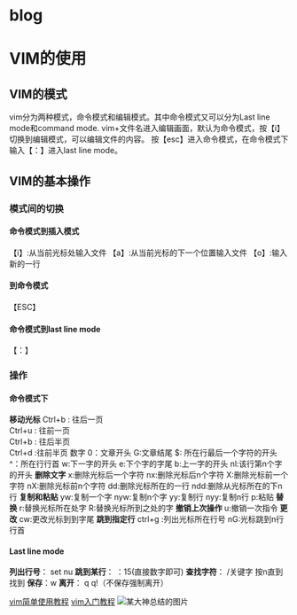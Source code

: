 # blog
# VIM的使用
## VIM的模式
vim分为两种模式，命令模式和编辑模式。其中命令模式又可以分为Last line mode和command mode.
vim+文件名进入编辑画面，默认为命令模式，按【i】切换到编辑模式，可以编辑文件的内容。
按【esc】进入命令模式，在命令模式下输入【：】进入last line mode。
## VIM的基本操作
### 模式间的切换
#### 命令模式到插入模式
【i】:从当前光标处输入文件
【a】:从当前光标的下一个位置输入文件
【o】:输入新的一行
#### 到命令模式
【ESC】
#### 命令模式到last line mode
【：】
### 操作
#### 命令模式下
**移动光标**
Ctrl+b : 往后一页            
Ctrl+u  : 往前一页                      
Ctrl+b : 往后半页                   
Ctrl+d :往前半页 
数字 0：文章开头
 G:文章结尾 
$: 所在行最后一个字符的开头
^：所在行行首
w:下一字的开头
e:下个字的字尾
b:上一字的开头
nl:该行第n个字的开头
**删除文字**
x:删除光标后一个字符
nx:删除光标后n个字符
X:删除光标前一个字符
nX:删除光标前n个字符
dd:删除光标所在的一行
ndd:删除从光标所在的下n行
**复制和粘贴**
yw:复制一个字
nyw:复制n个字
yy:复制行
nyy:复制n行
p:粘贴
**替换**
r:替换光标所在处字
R:替换光标所到之处的字
**撤销上次操作**
u:撤销一次指令
**更改**
cw:更改光标到到字尾
**跳到指定行**
ctrl+g :列出光标所在行号
nG:光标跳到n行行首
#### Last line mode
**列出行号**：  set nu
**跳到某行**： ：15(直接数字即可)
**查找字符**： /关键字 按n直到找到
**保存**：w
**离开**： q   q!（不保存强制离开）

[vim简单使用教程](http://www.cnblogs.com/onlyfu/p/5046910.html)
[vim入门教程](http://blog.jobbole.com/86132/)
![某大神总结的图片]( http://blog.chinaunix.net/attachment/201210/13/26000296_13500962024j36.jpg)
